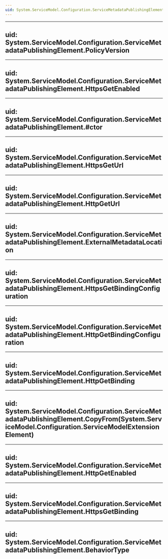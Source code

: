 ```yaml
---
uid: System.ServiceModel.Configuration.ServiceMetadataPublishingElement
---
```


---
uid: System.ServiceModel.Configuration.ServiceMetadataPublishingElement.PolicyVersion
---

---
uid: System.ServiceModel.Configuration.ServiceMetadataPublishingElement.HttpsGetEnabled
---

---
uid: System.ServiceModel.Configuration.ServiceMetadataPublishingElement.#ctor
---

---
uid: System.ServiceModel.Configuration.ServiceMetadataPublishingElement.HttpsGetUrl
---

---
uid: System.ServiceModel.Configuration.ServiceMetadataPublishingElement.HttpGetUrl
---

---
uid: System.ServiceModel.Configuration.ServiceMetadataPublishingElement.ExternalMetadataLocation
---

---
uid: System.ServiceModel.Configuration.ServiceMetadataPublishingElement.HttpsGetBindingConfiguration
---

---
uid: System.ServiceModel.Configuration.ServiceMetadataPublishingElement.HttpGetBindingConfiguration
---

---
uid: System.ServiceModel.Configuration.ServiceMetadataPublishingElement.HttpGetBinding
---

---
uid: System.ServiceModel.Configuration.ServiceMetadataPublishingElement.CopyFrom(System.ServiceModel.Configuration.ServiceModelExtensionElement)
---

---
uid: System.ServiceModel.Configuration.ServiceMetadataPublishingElement.HttpGetEnabled
---

---
uid: System.ServiceModel.Configuration.ServiceMetadataPublishingElement.HttpsGetBinding
---

---
uid: System.ServiceModel.Configuration.ServiceMetadataPublishingElement.BehaviorType
---
